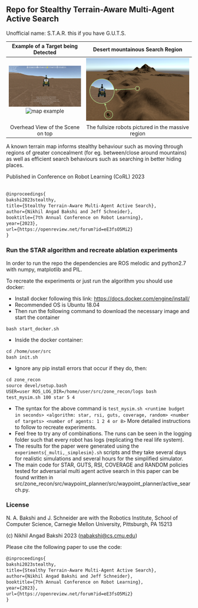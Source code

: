 ## Repo for Stealthy Terrain-Aware Multi-Agent Active Search

Unofficial name: S.T.A.R. this if you have G.U.T.S.

Example of a Target being Detected | Desert mountainous Search Region
:-----------------------------:|:-----------:
<img src="./images/target-detection-example.gif" alt="Target detection" height="" width=""/> <img src="./images/map-example.gif" alt="map example" width="" height=""/> | <img src="./images/desert_mountainous_with_recbot.png" alt="desert mountainous"  width="" height=""/>
Overhead View of the Scene on top |   The fullsize robots pictured in the massive region

A known terrain map informs stealthy behaviour such as moving through regions of greater concealment (for eg. between/close around mountains) as well as efficient search behaviours such as searching in better hiding places.

Published in Conference on Robot Learning (CoRL) 2023

```

@inproceedings{
bakshi2023stealthy,
title={Stealthy Terrain-Aware Multi-Agent Active Search},
author={Nikhil Angad Bakshi and Jeff Schneider},
booktitle={7th Annual Conference on Robot Learning},
year={2023},
url={https://openreview.net/forum?id=eE3fsO5Mi2}
}

```

### Run the STAR algorithm and recreate ablation experiments

In order to run the repo the dependencies are ROS melodic and python2.7 with numpy, matplotlib and PIL.

To recreate the experiments or just run the algorithm you should use docker:
- Install docker following this link: https://docs.docker.com/engine/install/
- Recommended OS is Ubuntu 18.04
- Then run the following command to download the necessary image and start the container
```
bash start_docker.sh
```
- Inside the docker container:
```
cd /home/user/src
bash init.sh
```
- Ignore any pip install errors that occur if they do, then:
```
cd zone_recon
source devel/setup.bash
USER=user ROS_LOG_DIR=/home/user/src/zone_recon/logs bash test_mysim.sh 100 star 5 4
```
- The syntax for the above command is `test_mysim.sh <runtime budget in seconds> <algorithm: star, rsi, guts, coverage, random> <number of targets> <number of agents: 1 2 4 or 8>`
More detailed instructions to follow to recreate experiments.
- Feel free to try any of combinations. The runs can be seen in the logging folder such that every robot has logs (replicating the real life system).
- The results for the paper were generated using the `experiments{_multi,_simplesim}.sh` scripts and they take several days for realistic simulations and several hours for the simplified simulator.
- The main code for STAR, GUTS, RSI, COVERAGE and RANDOM policies tested for adversarial multi agent active search in this paper can be found written in src/zone_recon/src/waypoint_planner/src/waypoint_planner/active_search.py.


### License

N. A. Bakshi and J. Schneider are with the Robotics Institute, School of Computer Science, Carnegie Mellon University, Pittsburgh, PA 15213

(c) Nikhil Angad Bakshi 2023 (nabakshi@cs.cmu.edu)

Please cite the following paper to use the code:

``````
@inproceedings{
bakshi2023stealthy,
title={Stealthy Terrain-Aware Multi-Agent Active Search},
author={Nikhil Angad Bakshi and Jeff Schneider},
booktitle={7th Annual Conference on Robot Learning},
year={2023},
url={https://openreview.net/forum?id=eE3fsO5Mi2}
}
